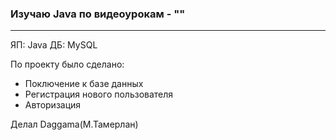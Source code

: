 <h3>Изучаю Java по видеоурокам - ""</h3>
<hr>

ЯП: Java
ДБ: MySQL

По проекту было сделано:
 - Поключение к базе данных
 - Регистрация нового пользователя
 - Авторизация

Делал Daggama(М.Тамерлан)
